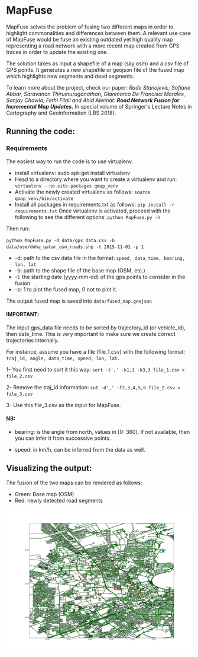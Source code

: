 # MapFuse
MapFuse solves the problem of fusing two different maps in order to highlight commonalities and differences between them.
A relevant use case of MapFuse would be fuse an existing outdated yet high quality map representing a road network with
a more recent map created from GPS traces in order to update the existing one. 
  
The solution takes as input a shapefile  of a map (say osm) and a csv file of GPS points.
It generates a new shapefile or geojson file of the fused map which highlights new segments and dead segments.

To learn more about the project, check our paper:
_Rade Stanojevic, Sofiane Abbar, Saravanan Thirumuruganathan, Gianmarco De Francisci Morales, Sanjay Chawla, Fethi Filali and Ahid Aleimat_: 
**_Road Network Fusion for Incremental Map Updates._**
In special volume of Springer's Lecture Notes in Cartography and Geoinformation (LBS 2018).

## Running the code:
### Requirements
The easiest way to run the code is to use virtualenv.
- install virtualenv: sudo apt-get install virtualenv
- Head to a directory where you want to create a virtualenv and run:
`virtualenv --no-site-packages qmap_venv`
- Activate the newly created virtualenv as follows: `source qmap_venv/bin/activate`
- Install all packages in requirements.txt as follows: `pip install -r requirements.txt`
Once virtualenv is activated, proceed with the following to see the different options:
`python MapFuse.py -h`

Then run:

`python MapFuse.py -d data/gps_data.csv -b data/osm/doha_qatar_osm_roads.shp -t 2015-11-01 -p 1`

* -d: path to the csv data file in the format: `speed, data_time, bearing, lon, lat`
* -b: path to the shape file of the base map (OSM, etc.)
* -t: the starting date (yyyy-mm-dd) of the gps points to consider in the fusion
* -p: 1 to plot the fused map, 0 not to plot it.

The output fused map is saved into `data/fused_map.geojson`


#### IMPORTANT:

The input gps_data file needs to be sorted by trajectory_id (or vehicle_id), then date_time.
This is very important to make sure we create correct trajectories internally.

For instance, assume you have a file (file_1.csv) with the following format:
`traj_id, angle, data_time, speed, lon, lat.`

1- You first need to sort it this way:
`sort -t',' -k1,1 -k3,3 file_1.csv > file_2.csv`

2- Remove the traj_id information:
`cut -d',' -f2,3,4,5,6 file_2.csv > file_3.csv`

3- Use this file_3.csv as the input for MapFuse.


#### NB:
* bearing: is the angle from north, values in [0: 360]. If not available, then you can infer it from successive points.

* speed: in km/h, can be inferred from the data as well.

## Visualizing the output:
The fusion of the two maps can be rendered as follows:

- Green: Base map (OSM)
- Red: newly detected road segments
 
![alt text](img/fused_map.png?raw=true  "FusedMap")
